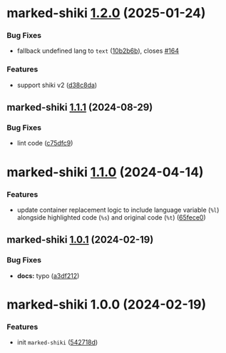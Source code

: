 # marked-shiki [1.2.0](https://github.com/bent10/marked-extensions/compare/marked-shiki@1.1.1...marked-shiki@1.2.0) (2025-01-24)


### Bug Fixes

* fallback undefined lang to `text` ([10b2b6b](https://github.com/bent10/marked-extensions/commit/10b2b6bfffd2917b8921a2dca47460f481ee979f)), closes [#164](https://github.com/bent10/marked-extensions/issues/164)


### Features

* support shiki v2 ([d38c8da](https://github.com/bent10/marked-extensions/commit/d38c8dac374cad349e896d69cb78a4ccf55186ca))

## marked-shiki [1.1.1](https://github.com/bent10/marked-extensions/compare/marked-shiki@1.1.0...marked-shiki@1.1.1) (2024-08-29)


### Bug Fixes

* lint code ([c75dfc9](https://github.com/bent10/marked-extensions/commit/c75dfc94eb2fc61d258d2e36caf20d4a91e06a16))

# marked-shiki [1.1.0](https://github.com/bent10/marked-extensions/compare/marked-shiki@1.0.1...marked-shiki@1.1.0) (2024-04-14)


### Features

* update container replacement logic to include language variable (`%l`) alongside highlighted code (`%s`) and original code (`%t`) ([65fece0](https://github.com/bent10/marked-extensions/commit/65fece00268df939a0baead136f8e71ccf572b8c))

## marked-shiki [1.0.1](https://github.com/bent10/marked-extensions/compare/marked-shiki@1.0.0...marked-shiki@1.0.1) (2024-02-19)


### Bug Fixes

* **docs:** typo ([a3df212](https://github.com/bent10/marked-extensions/commit/a3df2127b8e35d972243932e7575c21a7c2fef70))

# marked-shiki 1.0.0 (2024-02-19)


### Features

* init `marked-shiki` ([542718d](https://github.com/bent10/marked-extensions/commit/542718d072e81f249e3f88fcbdab989b5c2ba76b))
